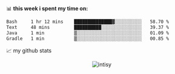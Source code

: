 📊 **this week i spent my time on:**
<!--START_SECTION:waka-->

```txt
Bash     1 hr 12 mins    ██████████████▓░░░░░░░░░░   58.70 %
Text     48 mins         ██████████░░░░░░░░░░░░░░░   39.37 %
Java     1 min           ▒░░░░░░░░░░░░░░░░░░░░░░░░   01.09 %
Gradle   1 min           ▒░░░░░░░░░░░░░░░░░░░░░░░░   00.85 %
```

<!--END_SECTION:waka-->


📈 my github stats

<p align="center"> <img src="https://github-readme-stats.vercel.app/api?username=intisy&show_icons=true&theme=gotham" alt="intisy" />




